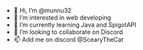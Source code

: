 - 👋 Hi, I’m @munnu32
- 👀 I’m interested in web developing
- 🌱 I’m currently learning Java and SpigotAPI
- 💞️ I’m looking to collaborate on Discord
- 📫 Add me on discord @ScearyTheCat
